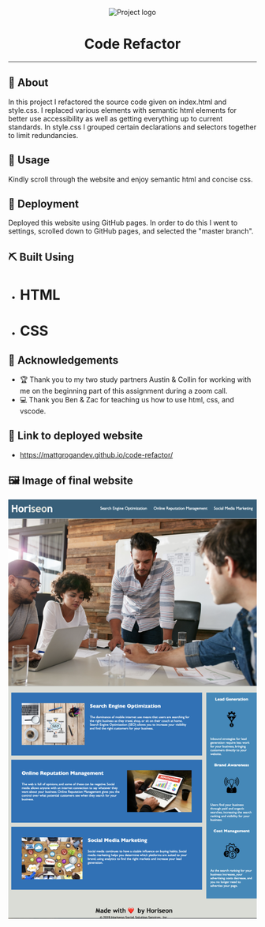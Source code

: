 <p align="center">
 <img width=200px height=200px src="https://i.imgur.com/6wj0hh6.jpg" alt="Project logo"></a>
</p>

<h1 align="center">Code Refactor</h1>

---

## 🧐 About <a name = "about"></a>

In this project I refactored the source code given on index.html and style.css. I replaced various elements with semantic html elements for better use accessibility as well as getting everything up to current standards. In style.css I grouped certain declarations and selectors together to limit redundancies.

## 🎈 Usage <a name="usage"></a>

Kindly scroll through the website and enjoy semantic html and concise css.

## 🚀 Deployment <a name = "deployment"></a>

Deployed this website using GitHub pages. In order to do this I went to settings, scrolled down to GitHub pages, and selected the "master branch".

## ⛏️ Built Using <a name = "built_using"></a>

- # HTML
- # CSS

## 🎉 Acknowledgements <a name = "acknowledgement"></a>

- 🏆 Thank you to my two study partners Austin & Collin for working with me on the beginning part of this assignment during a zoom call.
- 💻 Thank you Ben & Zac for teaching us how to use html, css, and vscode.

## 🔗 Link to deployed website

- https://mattgrogandev.github.io/code-refactor/

## 🖼️ Image of final website

![](2021-10-27-21-34-28.png)
